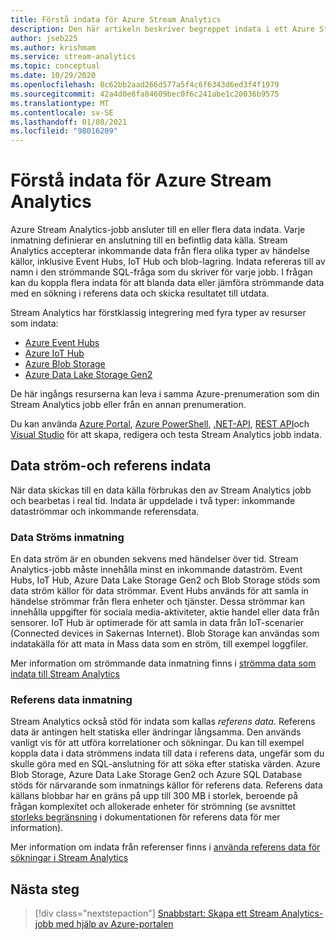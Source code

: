 ```yaml
---
title: Förstå indata för Azure Stream Analytics
description: Den här artikeln beskriver begreppet indata i ett Azure Stream Analytics jobb, och jämför strömmande indata till referens data inmatning.
author: jseb225
ms.author: krishmam
ms.service: stream-analytics
ms.topic: conceptual
ms.date: 10/29/2020
ms.openlocfilehash: 8c62bb2aad266d577a5f4c6f6343d6ed3f4f1979
ms.sourcegitcommit: 42a4d0e8fa84609bec0f6c241abe1c20036b9575
ms.translationtype: MT
ms.contentlocale: sv-SE
ms.lasthandoff: 01/08/2021
ms.locfileid: "98016209"
---
```

# <a name="understand-inputs-for-azure-stream-analytics"></a>Förstå indata för Azure Stream Analytics

Azure Stream Analytics-jobb ansluter till en eller flera data indata. Varje inmatning definierar en anslutning till en befintlig data källa. Stream Analytics accepterar inkommande data från flera olika typer av händelse källor, inklusive Event Hubs, IoT Hub och blob-lagring. Indata refereras till av namn i den strömmande SQL-fråga som du skriver för varje jobb. I frågan kan du koppla flera indata för att blanda data eller jämföra strömmande data med en sökning i referens data och skicka resultatet till utdata. 

Stream Analytics har förstklassig integrering med fyra typer av resurser som indata:
- [Azure Event Hubs](https://azure.microsoft.com/services/event-hubs/)
- [Azure IoT Hub](https://azure.microsoft.com/services/iot-hub/) 
- [Azure Blob Storage](https://azure.microsoft.com/services/storage/blobs/) 
- [Azure Data Lake Storage Gen2](../storage/blobs/data-lake-storage-introduction.md) 

De här ingångs resurserna kan leva i samma Azure-prenumeration som din Stream Analytics jobb eller från en annan prenumeration.

Du kan använda [Azure Portal](stream-analytics-quick-create-portal.md#configure-job-input),  [Azure PowerShell](/powershell/module/az.streamanalytics/New-azStreamAnalyticsInput), [.NET-API](/dotnet/api/microsoft.azure.management.streamanalytics.inputsoperationsextensions), [REST API](/rest/api/streamanalytics/2016-03-01/inputs)och [Visual Studio](stream-analytics-tools-for-visual-studio-install.md) för att skapa, redigera och testa Stream Analytics jobb indata.

## <a name="stream-and-reference-inputs"></a>Data ström-och referens indata
När data skickas till en data källa förbrukas den av Stream Analytics jobb och bearbetas i real tid. Indata är uppdelade i två typer: inkommande dataströmmar och inkommande referensdata.

### <a name="data-stream-input"></a>Data Ströms inmatning
En data ström är en obunden sekvens med händelser över tid. Stream Analytics-jobb måste innehålla minst en inkommande dataström. Event Hubs, IoT Hub, Azure Data Lake Storage Gen2 och Blob Storage stöds som data ström källor för data strömmar. Event Hubs används för att samla in händelse strömmar från flera enheter och tjänster. Dessa strömmar kan innehålla uppgifter för sociala media-aktiviteter, aktie handel eller data från sensorer. IoT Hub är optimerade för att samla in data från IoT-scenarier (Connected devices in Sakernas Internet).  Blob Storage kan användas som indatakälla för att mata in Mass data som en ström, till exempel loggfiler.  

Mer information om strömmande data inmatning finns i [strömma data som indata till Stream Analytics](stream-analytics-define-inputs.md)

### <a name="reference-data-input"></a>Referens data inmatning
Stream Analytics också stöd för indata som kallas *referens data*. Referens data är antingen helt statiska eller ändringar långsamma. Den används vanligt vis för att utföra korrelationer och sökningar. Du kan till exempel koppla data i data strömmens indata till data i referens data, ungefär som du skulle göra med en SQL-anslutning för att söka efter statiska värden. Azure Blob Storage, Azure Data Lake Storage Gen2 och Azure SQL Database stöds för närvarande som inmatnings källor för referens data. Referens data källans blobbar har en gräns på upp till 300 MB i storlek, beroende på frågan komplexitet och allokerade enheter för strömning (se avsnittet [storleks begränsning](stream-analytics-use-reference-data.md#size-limitation) i dokumentationen för referens data för mer information).

Mer information om indata från referenser finns i [använda referens data för sökningar i Stream Analytics](stream-analytics-use-reference-data.md)

## <a name="next-steps"></a>Nästa steg
> [!div class="nextstepaction"]
> [Snabbstart: Skapa ett Stream Analytics-jobb med hjälp av Azure-portalen](stream-analytics-quick-create-portal.md)